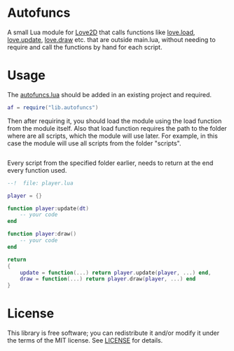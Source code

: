 # Autofuncs
A small Lua module for [Love2D] that calls functions like [love.load], [love.update], [love.draw] etc. that are outside main.lua, without needing to require and call the functions by hand for each script.

[Love2D]: http://love2d.org/
[love.load]: https://love2d.org/wiki/love.load
[love.update]: https://love2d.org/wiki/love.update
[love.draw]: https://love2d.org/wiki/love.draw
[love.keypressed]: https://love2d.org/wiki/love.keypressed

# Usage
The [autofuncs.lua](lib/autofuncs.lua) should be added in an existing project and required.
```lua
af = require("lib.autofuncs")
```
Then after requiring it, you should load the module using the load function from the module itself. Also that load function requires the path to the folder where are all scripts, which the module will use later. For example, in this case the module will use all scripts from the folder "scripts".
```lua where.are load("scripts")
```
Every script from the specified folder earlier, needs to return at the end every function used.
```lua
--!  file: player.lua

player = {}

function player:update(dt)
    -- your code
end

function player:draw()
    -- your code
end

return
{
    update = function(...) return player.update(player, ...) end,
    draw = function(...) return player.draw(player, ...) end
}
```
# License
This library is free software; you can redistribute it and/or modify it under
the terms of the MIT license. See [LICENSE](LICENSE) for details.
